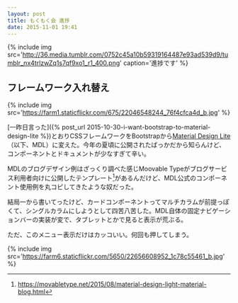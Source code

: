 ```yaml
---
layout: post
title: もくもく会 進捗
date: 2015-11-01 19:41
---
```


{% include img src='http://36.media.tumblr.com/0752c45a10b59319164487e93ad539d9/tumblr_nx4trlzwZq1s7qf9xo1_r1_400.png' caption='進捗です' %}

## フレームワーク入れ替え

{% include img src='https://farm1.staticflickr.com/675/22046548244_76f4cfca4d_b.jpg' %}

[一昨日言った]({% post_url 2015-10-30-i-want-bootstrap-to-material-design-lite %})とおりCSSフレームワークをBootstrapから[Material Design Lite](http://www.getmdl.io/)（以下、MDL）に変えた。今年の夏頃に公開されたばっかだから知らんけど、コンポーネントとドキュメントが少なすぎて辛い。

MDLのブログデザイン例はざっくり調べた感じMoovable Typeがブログサービス利用者向けに公開したテンプレート[^1]があるんだけど、MDL公式のコンポーネント使用例を丸コピしてきたような奴だった。

[^1]: <https://movabletype.net/2015/08/material-design-light-material-blog.html>

結局一から書いてったけど、カードコンポーネントってマルチカラムが前提っぽくて、シングルカラムにしようとして四苦八苦した。MDL自体の固定ナビゲーションバーの実装が変で、タブレットとかで見ると表示が荒ぶる。

ただ、このメニュー表示だけはカッコいい。何回も押してしまう。

{% include img src='https://farm6.staticflickr.com/5650/22656608952_1c78c55461_b.jpg' %}
